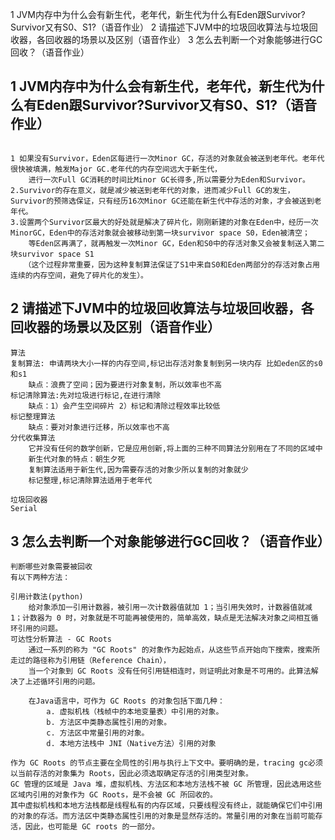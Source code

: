 1 JVM内存中为什么会有新生代，老年代，新生代为什么有Eden跟Survivor?Survivor又有S0、S1?（语音作业） 2 请描述下JVM中的垃圾回收算法与垃圾回收器，各回收器的场景以及区别（语音作业） 3
怎么去判断一个对象能够进行GC回收？（语音作业）

## 1 JVM内存中为什么会有新生代，老年代，新生代为什么有Eden跟Survivor?Survivor又有S0、S1?（语音作业）

```text

1 如果没有Survivor，Eden区每进行一次Minor GC，存活的对象就会被送到老年代。老年代很快被填满，触发Major GC.老年代的内存空间远大于新生代，
    进行一次Full GC消耗的时间比Minor GC长得多,所以需要分为Eden和Survivor。
2.Survivor的存在意义，就是减少被送到老年代的对象，进而减少Full GC的发生，Survivor的预筛选保证，只有经历16次Minor GC还能在新生代中存活的对象，才会被送到老年代。
3.设置两个Survivor区最大的好处就是解决了碎片化，刚刚新建的对象在Eden中，经历一次MinorGC，Eden中的存活对象就会被移动到第一块survivor space S0，Eden被清空；
    等Eden区再满了，就再触发一次Minor GC，Eden和S0中的存活对象又会被复制送入第二块survivor space S1
   （这个过程非常重要，因为这种复制算法保证了S1中来自S0和Eden两部分的存活对象占用连续的内存空间，避免了碎片化的发生）。
```

## 2 请描述下JVM中的垃圾回收算法与垃圾回收器，各回收器的场景以及区别（语音作业）

```text
算法
复制算法: 申请两块大小一样的内存空间,标记出存活对象复制到另一块内存 比如eden区的s0和s1
    缺点：浪费了空间；因为要进行对象复制，所以效率也不高
标记清除算法:先对垃圾进行标记,在进行清除
    缺点：1）会产生空间碎片 2）标记和清除过程效率比较低
标记整理算法
    缺点：要对对象进行迁移，所以效率也不高
分代收集算法
    它并没有任何的数学创新，它是应用创新,将上面的三种不同算法分别用在了不同的区域中
    新生代对象的特点：朝生夕死
    复制算法适用于新生代,因为需要存活的对象少所以复制的对象就少
    标记整理,标记清除算法适用于老年代

垃圾回收器
Serial 

```

## 3 怎么去判断一个对象能够进行GC回收？（语音作业）

```text
判断哪些对象需要被回收
有以下两种方法：

引用计数法(python)
    给对象添加一引用计数器，被引用一次计数器值就加 1；当引用失效时，计数器值就减 1；计数器为 0 时，对象就是不可能再被使用的，简单高效，缺点是无法解决对象之间相互循环引用的问题。
可达性分析算法 - GC Roots
    通过一系列的称为 "GC Roots" 的对象作为起始点，从这些节点开始向下搜索，搜索所走过的路径称为引用链（Reference Chain），
    当一个对象到 GC Roots 没有任何引用链相连时，则证明此对象是不可用的。此算法解决了上述循环引用的问题。
    
    在Java语言中，可作为 GC Roots 的对象包括下面几种：
        a. 虚拟机栈（栈帧中的本地变量表）中引用的对象。
        b. 方法区中类静态属性引用的对象。
        c. 方法区中常量引用的对象。
        d. 本地方法栈中 JNI（Native方法）引用的对象

作为 GC Roots 的节点主要在全局性的引用与执行上下文中。要明确的是，tracing gc必须以当前存活的对象集为 Roots，因此必须选取确定存活的引用类型对象。
GC 管理的区域是 Java 堆，虚拟机栈、方法区和本地方法栈不被 GC 所管理，因此选用这些区域内引用的对象作为 GC Roots，是不会被 GC 所回收的。
其中虚拟机栈和本地方法栈都是线程私有的内存区域，只要线程没有终止，就能确保它们中引用的对象的存活。而方法区中类静态属性引用的对象是显然存活的。常量引用的对象在当前可能存活，因此，也可能是 GC roots 的一部分。
```